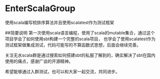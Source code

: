 # EnterScalaGroup
使用scala编写梳排序算法并且使用scalatest作为测试框架

##简要说明
第一次使用scala语言编程，使用了scala的mutable集合，通过这个项目学会了如何使用sbt构建一个完整的scala项目，
也学会了使用scalatest作为测试框架做集成测试，代码可能写的不算函数式思想，后面会继续完善。

关注无水scala群是通过搜索如何搭建sbt的私服了解到的，确实解决了sbt在国内使用的痛点，感谢广谈的开源精神。

希望能够通过入群测试，也可以和大家一起交流，共同进步。
